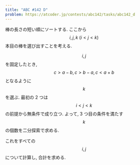 ```yaml
---
title: "ABC #142 D"
problem: https://atcoder.jp/contests/abc142/tasks/abc142_d
---
```

棒の長さの短い順にソートする. ここから $$ i, j, k \ (i \lt j \lt k) $$ 本目の棒を選び出すことを考える.

$$ i, j $$ を固定したとき, $$ c \gt a - b, c \gt b - a, c \lt a+b $$ となるように $$ k $$ を選ぶ. 最初の 2 つは $$ i \lt j \lt k $$ の前提から無条件で成り立つ. よって, 3 つ目の条件を満たす $$ k $$ の個数を二分探索で求める.

これをすべての $$ i, j $$ について計算し, 合計を求める.
